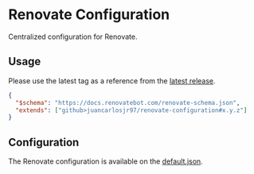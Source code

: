 # Renovate Configuration

Centralized configuration for Renovate.

## Usage

Please use the latest tag as a reference from the [latest release](https://github.com/juancarlosjr97/renovate-configuration/releases/latest).

```json
{
  "$schema": "https://docs.renovatebot.com/renovate-schema.json",
  "extends": ["github>juancarlosjr97/renovate-configuration#x.y.z"]
}
```

## Configuration

The Renovate configuration is available on the [default.json](./default.json).
